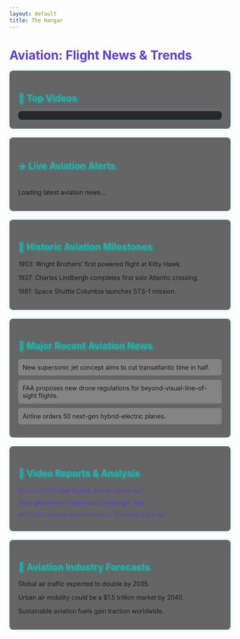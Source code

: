 ```yaml
---
layout: default
title: The Hangar
---
```


<h1 style="text-align: left; color: #5D3FD3;">Aviation: Flight News & Trends</h1>

<!-- 🎥 YouTube Widget -->
<div class="section">
    <h2 style="text-align: left;">🎥 Top Videos</h2>
    <!-- Wrap the widget in a container with an ID for styling -->
    <div id="youtube-mikle-container">
        <script type="text/javascript" src="https://feed.mikle.com/js/fw-loader.js" 
            preloader-text="Loading" 
            data-fw-param="171544/">
        </script>
    </div>
</div>

<!-- ✈️ Live Aviation Alerts -->
<div class="section">
    <h2 style="text-align: left;">✈️ Live Aviation Alerts</h2>
    <div id="aviation-carousel" class="carousel-container">
        <p style="text-align: left;">Loading latest aviation news...</p>
    </div>
</div>

<!-- 📜 Historic Aviation Milestones -->
<div class="section">
    <h2 style="text-align: left;">📜 Historic Aviation Milestones</h2>
    <p style="text-align: left;">1903: Wright Brothers’ first powered flight at Kitty Hawk.</p>
    <p style="text-align: left;">1927: Charles Lindbergh completes first solo Atlantic crossing.</p>
    <p style="text-align: left;">1981: Space Shuttle Columbia launches STS-1 mission.</p>
</div>

<!-- 🛫 Major Recent Aviation News -->
<div class="section">
    <h2 style="text-align: left;">🛫 Major Recent Aviation News</h2>
    <div class="news-item" style="text-align: left;">New supersonic jet concept aims to cut transatlantic time in half.</div>
    <div class="news-item" style="text-align: left;">FAA proposes new drone regulations for beyond-visual-line-of-sight flights.</div>
    <div class="news-item" style="text-align: left;">Airline orders 50 next-gen hybrid-electric planes.</div>
</div>

<!-- 🎥 Video Reports & Analysis -->
<div class="section">
    <h2 style="text-align: left;">🎥 Video Reports & Analysis</h2>
    <div class="video-list" style="text-align: left;">
        <div><a href="#">Electric VTOL test flights: Are we there yet?</a></div>
        <div><a href="#">Next-generation supersonic passenger jets</a></div>
        <div><a href="#">Air traffic control modernization: The next big leap</a></div>
    </div>
</div>

<!-- 🔮 Aviation Industry Forecasts -->
<div class="section">
    <h2 style="text-align: left;">🔮 Aviation Industry Forecasts</h2>
    <p style="text-align: left;">Global air traffic expected to double by 2035.</p>
    <p style="text-align: left;">Urban air mobility could be a $1.5 trillion market by 2040.</p>
    <p style="text-align: left;">Sustainable aviation fuels gain traction worldwide.</p>
</div>

<style>
/* Carousel & General Section Styles */
.carousel-container {
    position: relative;
    width: 100%;
    height: auto;
    overflow: hidden;
    text-align: left;
}

.carousel-item {
    display: none;
    opacity: 0;
    transition: opacity 1s ease-in-out;
}

.carousel-item.active {
    display: block;
    opacity: 1;
}

.news-item {
    margin-bottom: 10px;
    padding: 10px;
    background: rgba(255, 255, 255, 0.2);
    border-radius: 5px;
}

.section {
    background: rgba(0, 0, 0, 0.6);
    padding: 20px;
    margin-bottom: 20px;
    border-radius: 8px;
    box-shadow: 0px 0px 10px rgba(0, 255, 255, 0.2);
}

h2 {
    color: #20B2AA;
    text-shadow: 2px 2px 5px rgba(32, 178, 170, 0.8);
}

.video-list a {
    color: #5D3FD3;
    text-decoration: none;
    display: block;
    margin-bottom: 10px;
}

.video-list a:hover {
    color: #20B2AA;
}

/* Styling for the YouTube Mikle Plugin widget container */
#youtube-mikle-container {
    display: flex;
    gap: 10px;
    overflow-x: auto;
    padding: 10px;
    background: rgba(0, 0, 0, 0.6);
    border-radius: 8px;
    box-shadow: 0px 0px 10px rgba(0, 255, 255, 0.2);
}

/* Style individual video items - assuming they render as iframes or elements with class "video-item" */
#youtube-mikle-container iframe,
#youtube-mikle-container .video-item {
    flex: 0 0 auto;
    width: 300px;
    height: 169px;
    border-radius: 5px;
}
</style>

<script>
async function fetchAviationRSS() {
    const rssFeeds = [
        "https://www.aopa.org/news-and-media/news/rss",
        "https://www.flightglobal.com/feeds/allnews",
        "https://aviationweek.com/rss.xml",
        "https://www.faa.gov/newsroom/rss",
        "https://www.nasa.gov/rss/dyn/aeronautics.rss"
    ];

    let allArticles = [];

    for (const feedUrl of rssFeeds) {
        try {
            console.log(`Fetching: ${feedUrl}`);
            const response = await fetch(`https://api.rss2json.com/v1/api.json?rss_url=${encodeURIComponent(feedUrl)}`);
            const data = await response.json();

            if (data.items) {
                data.items.slice(0, 2).forEach(item => {
                    allArticles.push({
                        title: item.title,
                        link: item.link,
                        source: new URL(feedUrl).hostname,
                        date: new Date(item.pubDate).getTime()
                    });
                });
            }
        } catch (error) {
            console.error(`Failed to fetch ${feedUrl}:`, error);
        }
    }

    allArticles = allArticles.sort((a, b) => b.date - a.date).slice(0, 5);

    displayAviationCarousel(allArticles);
}

function displayAviationCarousel(articles) {
    const carouselContainer = document.getElementById("aviation-carousel");
    carouselContainer.innerHTML = "";

    if (articles.length === 0) {
        carouselContainer.innerHTML = "<p style='color: red;'>No aviation alerts available.</p>";
        return;
    }

    articles.forEach((article, index) => {
        const slide = document.createElement("div");
        slide.classList.add("carousel-item");
        if (index === 0) slide.classList.add("active");

        slide.innerHTML = `
            <p class="news-item">
                <strong><a href="${article.link}" target="_blank" style="color: #5D3FD3;">
                    ${article.title}
                </a></strong><br>
                <small style="color: #ccc;">${article.source}</small>
            </p>
        `;
        carouselContainer.appendChild(slide);
    });

    startCarousel();
}

function startCarousel() {
    let index = 0;
    const slides = document.querySelectorAll(".carousel-item");
    if (slides.length === 0) return;

    setInterval(() => {
        slides.forEach(slide => slide.classList.remove("active"));
        slides[index].classList.add("active");
        index = (index + 1) % slides.length;
    }, 5000);
}

document.addEventListener('DOMContentLoaded', function() {
    // Initialize Aviation RSS Fetch
    fetchAviationRSS();
});
</script>
